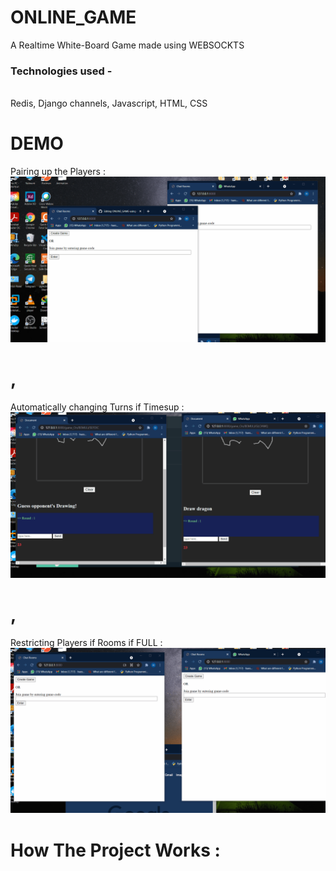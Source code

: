 # ONLINE_GAME
A Realtime White-Board Game made using WEBSOCKTS<br>
<h3 >
 Technologies used - 
 </h3>
 <br>
  Redis, Django channels, Javascript, HTML, CSS<br>
  
 # DEMO 
 
Pairing up the Players :
![alt text](/Join.gif "Logo Title Text 1")

# ,


 Automatically changing Turns if Timesup : 
![alt text](/turns.gif "Logo Title Text 1")

# ,

Restricting Players if Rooms if FULL :
![alt text](/Restrict.gif "Logo Title Text 1")
 
 

# How The Project Works :

  

 

